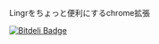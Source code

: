 Lingrをちょっと便利にするchrome拡張


[![Bitdeli Badge](https://d2weczhvl823v0.cloudfront.net/mainyaa/lingrneedle/trend.png)](https://bitdeli.com/free "Bitdeli Badge")

